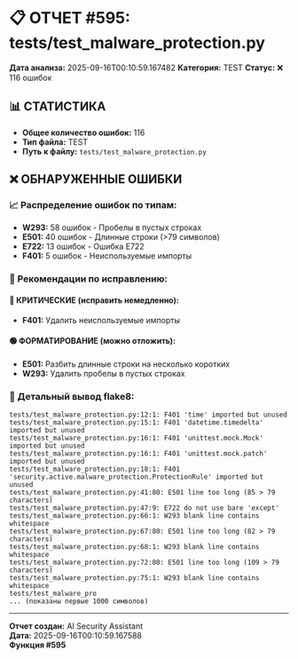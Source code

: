 # 📋 ОТЧЕТ #595: tests/test_malware_protection.py

**Дата анализа:** 2025-09-16T00:10:59.167482
**Категория:** TEST
**Статус:** ❌ 116 ошибок

## 📊 СТАТИСТИКА

- **Общее количество ошибок:** 116
- **Тип файла:** TEST
- **Путь к файлу:** `tests/test_malware_protection.py`

## ❌ ОБНАРУЖЕННЫЕ ОШИБКИ

### 📈 Распределение ошибок по типам:

- **W293:** 58 ошибок - Пробелы в пустых строках
- **E501:** 40 ошибок - Длинные строки (>79 символов)
- **E722:** 13 ошибок - Ошибка E722
- **F401:** 5 ошибок - Неиспользуемые импорты

### 🎯 Рекомендации по исправлению:

#### 🔴 КРИТИЧЕСКИЕ (исправить немедленно):
- **F401:** Удалить неиспользуемые импорты

#### 🟢 ФОРМАТИРОВАНИЕ (можно отложить):
- **E501:** Разбить длинные строки на несколько коротких
- **W293:** Удалить пробелы в пустых строках

### 📝 Детальный вывод flake8:

```
tests/test_malware_protection.py:12:1: F401 'time' imported but unused
tests/test_malware_protection.py:15:1: F401 'datetime.timedelta' imported but unused
tests/test_malware_protection.py:16:1: F401 'unittest.mock.Mock' imported but unused
tests/test_malware_protection.py:16:1: F401 'unittest.mock.patch' imported but unused
tests/test_malware_protection.py:18:1: F401 'security.active.malware_protection.ProtectionRule' imported but unused
tests/test_malware_protection.py:41:80: E501 line too long (85 > 79 characters)
tests/test_malware_protection.py:47:9: E722 do not use bare 'except'
tests/test_malware_protection.py:66:1: W293 blank line contains whitespace
tests/test_malware_protection.py:67:80: E501 line too long (82 > 79 characters)
tests/test_malware_protection.py:68:1: W293 blank line contains whitespace
tests/test_malware_protection.py:72:80: E501 line too long (109 > 79 characters)
tests/test_malware_protection.py:75:1: W293 blank line contains whitespace
tests/test_malware_pro
... (показаны первые 1000 символов)
```

---
**Отчет создан:** AI Security Assistant  
**Дата:** 2025-09-16T00:10:59.167588  
**Функция #595**
